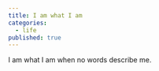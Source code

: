 ```yaml
---
title: I am what I am
categories:
  - life
published: true
---
```


I am
what I am
when no words
describe me.
